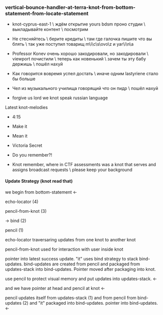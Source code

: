 ### vertical-bounce-handler-at-terra-knot-from-bottom-statement-from-locate-statement

* knot-cyprus-east-1 \ ждём открытие yours bdsm проно студии \ выкладывайте контент \ посмотрим

* Не стесняйтесь \ берите кредиты \ там где галочка пишите что вы блять \ так уже поступил товарищ m\i\c\s\ovo\z и yar\i\n\a
* Professor Konev очень хорошо закодировали, но закодировали \ viewport почистили \ теперь как новенький \ зачем ты эту бабу держишь \ пошёл нахуй
* Как говорится вовремя успел достать \ иначе одним lastyriene стало бы больше
* Чел из музыкального училища говорящий что он пидр \ пошёл нахуй

* forgive us lord we knot speak russian language

Latest knot-melodies

* 4:15 
* Make it
* Mean it
* Victoria Secret

* Do you remember?!
* Knot remember, where in CTF assessments was a knot that serves and assigns broadcast requests \ please keep your background


#### Update Strategy (knot read that)

we begin from bottom-statement <-

echo-locator (4)

pencil-from-knot (3)

-> bind (2)

pencil (1)

echo-locator traversaring updates from one knot to another knot

pencil-from-knot used for interaction with user inside knot

pointer into latest success update. "it" uses bind strategy to stack bind-updates. bind-updates are created from pencil and packaged from updates-stack into bind-updates. Pointer moved after packaging into knot.

use pencil to protect visual memory and put updates into updates-stack. <-

and we have pointer at head and pencil at knot <-

pencil updates itself from updates-stack (1) and from pencil from bind-updates (2) and "it" packaged into bind-updates. pointer into bind-updates. <-

